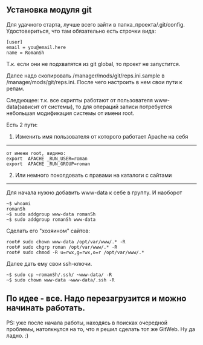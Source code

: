 Установка модуля git
-------------------

Для удачного старта, лучше всего зайти в папка_проекта/.git/config. Удостовериться, что там обязательно есть строчки вида:
~~~
[user]
email = you@email.here
name = RomanSh
~~~ 
Т.к. если они не подхватятся из git global, то проект не запустится.

Далее надо скопировать /manager/mods/git/reps.ini.sample в /manager/mods/git/reps.ini. После чего настроить в нем свои пути к репам.

Следующее: т.к. все скрипты работают от пользователя www-data(зависит от системы), то для операций записи потребуется небольшая модификация системы от имени root.

Есть 2 пути: 

1. Изменить имя пользователя от которого работает Apache на себя
---

~~~
от имени root, видимо:
export  APACHE _RUN_USER=roman
export  APACHE _RUN_GROUP=roman
~~~

2. Или немного поколдовать с правами на каталоги с сайтами
---

Для начала нужно добавить www-data к себе в группу. И наоборот

~~~
~$ whoami
romanSh
~$ sudo addgroup www-data romanSh
~$ sudo addgroup romanSh www-data 
~~~

Сделать его "хозяином" сайтов:
~~~
root# sudo chown www-data /opt/var/www/.* -R
root# sudo chgrp roman /opt/var/www/.* -R
root# sudo chmod -R u=rwx,g=rwx,o=r /opt/var/www/.*
~~~

Далее дать ему свои ssh-ключи.
~~~
~$ sudo cp ~romanSh/.ssh/ ~www-data/ -R
~$ sudo chown www-data ~www-data/.ssh -R
~~~

По идее - все. Надо перезагрузится и можно начинать работать.
---


PS: уже после начала работы, находясь в поисках очередной проблемы, натолкнулся на то, что я решил сделать тот же GitWeb.
Ну да ладно.
:)